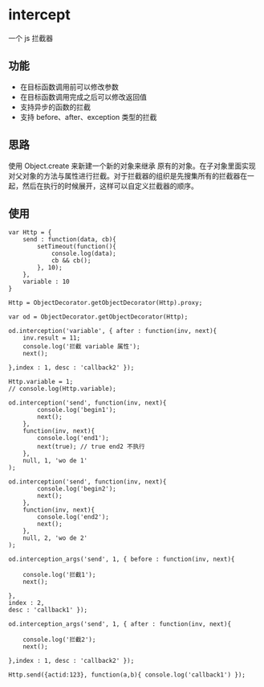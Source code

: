 # intercept

一个 js 拦截器

## 功能

- 在目标函数调用前可以修改参数
- 在目标函数调用完成之后可以修改返回值
- 支持异步的函数的拦截
- 支持 before、after、exception 类型的拦截

## 思路

使用 Object.create 来新建一个新的对象来继承 原有的对象。在子对象里面实现对父对象的方法与属性进行拦截。对于拦截器的组织是先搜集所有的拦截器在一起，然后在执行的时候展开，这样可以自定义拦截器的顺序。

## 使用

```
var Http = {
	send : function(data, cb){
		setTimeout(function(){
			console.log(data);
			cb && cb();
		}, 10);
	},
	variable : 10
}

Http = ObjectDecorator.getObjectDecorator(Http).proxy;

var od = ObjectDecorator.getObjectDecorator(Http);

od.interception('variable', { after : function(inv, next){
	inv.result = 11;
	console.log('拦截 variable 属性');
	next();

},index : 1, desc : 'callback2' });

Http.variable = 1;
// console.log(Http.variable);

od.interception('send', function(inv, next){
		console.log('begin1');
		next();
	},
	function(inv, next){
		console.log('end1');
		next(true); // true end2 不执行
	},
	null, 1, 'wo de 1'
);

od.interception('send', function(inv, next){
		console.log('begin2');
		next();
	},
	function(inv, next){
		console.log('end2');
		next();
	},
	null, 2, 'wo de 2'
);

od.interception_args('send', 1, { before : function(inv, next){

	console.log('拦截1');
	next();

}, 
index : 2,
desc : 'callback1' });

od.interception_args('send', 1, { after : function(inv, next){

	console.log('拦截2');
	next();

},index : 1, desc : 'callback2' });

Http.send({actid:123}, function(a,b){ console.log('callback1') });
```
